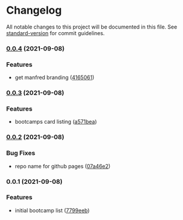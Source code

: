 # Changelog

All notable changes to this project will be documented in this file. See [standard-version](https://github.com/conventional-changelog/standard-version) for commit guidelines.

### [0.0.4](https://github.com/angularbuilders/Bootcamps/compare/v0.0.3...v0.0.4) (2021-09-08)


### Features

* get manfred branding ([4165061](https://github.com/angularbuilders/Bootcamps/commit/41650619cf1ebd7ce52c084f4c35bbe2f1d5e17d))

### [0.0.3](https://github.com/angularbuilders/Bootcamps/compare/v0.0.2...v0.0.3) (2021-09-08)


### Features

* bootcamps card listing ([a571bea](https://github.com/angularbuilders/Bootcamps/commit/a571beaf4e4d35fe8a5aacfb7d18e8f8f51f927a))

### [0.0.2](https://github.com/angularbuilders/Bootcamps/compare/v0.0.1...v0.0.2) (2021-09-08)


### Bug Fixes

* repo name for github pages ([07a46e2](https://github.com/angularbuilders/Bootcamps/commit/07a46e2f63b4ba1159e0ac5d0eecb06fe103d5a8))

### 0.0.1 (2021-09-08)


### Features

* initial bootcamp list ([7799eeb](https://github.com/angularbuilders/Bootcamps/commit/7799eeb9739568f8ce6af201102b6e3842f33d24))
